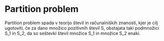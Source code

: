 # Partition problem
Partition problem spada v teorijo števil in računalniških znanosti, kjer je cilj ugotoviti, če za dano množico pozitivnih števil S, obstajata taki podmnožici S_1 in S_2, da so seštevki števil množice S_1 in množice S_2 enaki.

